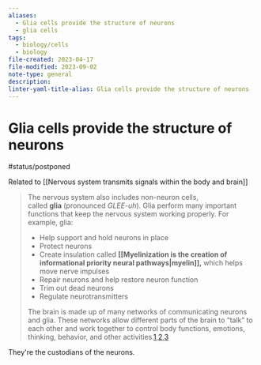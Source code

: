 ```yaml
---
aliases:
  - Glia cells provide the structure of neurons
  - glia cells
tags:
  - biology/cells
  - biology
file-created: 2023-04-17
file-modified: 2023-09-02
note-type: general
description: 
linter-yaml-title-alias: Glia cells provide the structure of neurons
---
```


# Glia cells provide the structure of neurons

#status/postponed

Related to [[Nervous system transmits signals within the body and brain]]

> The nervous system also includes non-neuron cells, called **glia** (pronounced _GLEE-uh_). Glia perform many important functions that keep the nervous system working properly. For example, glia:
>
> -   Help support and hold neurons in place
> -   Protect neurons
> -   Create insulation called **[[Myelinization is the creation of informational priority neural pathways|myelin]],** which helps move nerve impulses
> -   Repair neurons and help restore neuron function
> -   Trim out dead neurons
> -   Regulate neurotransmitters
>
> The brain is made up of many networks of communicating neurons and glia. These networks allow different parts of the brain to “talk” to each other and work together to control body functions, emotions, thinking, behavior, and other activities.[1](https://www.nichd.nih.gov/health/topics/neuro/conditioninfo/parts#f1),[2](https://www.nichd.nih.gov/health/topics/neuro/conditioninfo/parts#f2),[3](https://www.nichd.nih.gov/health/topics/neuro/conditioninfo/parts#f3)

They're the custodians of the neurons.
